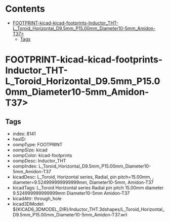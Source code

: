 



Contents
========

* [FOOTPRINT-kicad-kicad-footprints-Inductor_THT-L_Toroid_Horizontal_D9.5mm_P15.00mm_Diameter10-5mm_Amidon-T37>](#footprint-kicad-kicad-footprints-inductor_tht-l_toroid_horizontal_d95mm_p1500mm_diameter10-5mm_amidon-t37)
	* [Tags](#tags)

# FOOTPRINT-kicad-kicad-footprints-Inductor_THT-L_Toroid_Horizontal_D9.5mm_P15.00mm_Diameter10-5mm_Amidon-T37>

## Tags

- index: 8141
- hexID: 
- oompType: FOOTPRINT
- oompSize: kicad
- oompColor: kicad-footprints
- oompDesc: Inductor_THT
- oompIndex: L_Toroid_Horizontal_D9.5mm_P15.00mm_Diameter10-5mm_Amidon-T37
- kicadDesc: L_Toroid, Horizontal series, Radial, pin pitch=15.00mm, , diameter=9.524999999999999mm, Diameter10-5mm, Amidon-T37
- kicadTags: L_Toroid Horizontal series Radial pin pitch 15.00mm  diameter 9.524999999999999mm Diameter10-5mm Amidon-T37
- kicadAttr: through_hole
- kicad3DModel: ${KICAD6_3DMODEL_DIR}/Inductor_THT.3dshapes/L_Toroid_Horizontal_D9.5mm_P15.00mm_Diameter10-5mm_Amidon-T37.wrl
